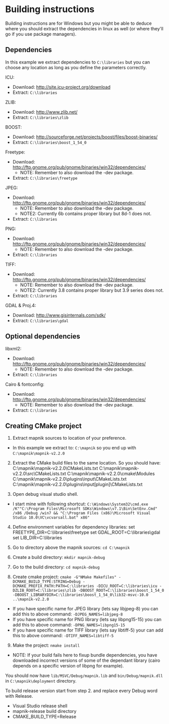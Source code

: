 Building instructions
============

Building instructions are for Windows but you might be able to deduce where you should extract the dependencies in linux as well (or where they'll go if you use package managers).

Dependencies
------------

In this example we extract dependencies to `C:\libraries` but you can choose any location as long as you define the parameters correctly.

ICU:
 * Download: http://site.icu-project.org/download
 * Extract: `C:\libraries`
  
ZLIB:
 * Download: http://www.zlib.net/
 * Extract: `C:\libraries\zlib`

BOOST:
 * Download: http://sourceforge.net/projects/boost/files/boost-binaries/
 * Extract: `C:\libraries\boost_1_54_0`

Freetype:
 * Download: http://ftp.gnome.org/pub/gnome/binaries/win32/dependencies/
   * NOTE: Remember to also download the -dev package. 
 * Extract: `C:\libraries\freetype`

JPEG:
 * Download: http://ftp.gnome.org/pub/gnome/binaries/win32/dependencies/
   * NOTE: Remember to also download the -dev package.
   * NOTE2: Currently 6b contains proper library but 8d-1 does not.   
 * Extract: `C:\libraries`

PNG:
 * Download: http://ftp.gnome.org/pub/gnome/binaries/win32/dependencies/
   * NOTE: Remember to also download the -dev package. 
 * Extract: `C:\libraries`

TIFF:
 * Download: http://ftp.gnome.org/pub/gnome/binaries/win32/dependencies/
   * NOTE: Remember to also download the -dev package.
   * NOTE2: Currently 3.8 contains proper library but 3.9 series does not.    
 * Extract: `C:\libraries`
 
GDAL & Proj.4:
 * Download: http://www.gisinternals.com/sdk/
 * Extract: `C:\libraries\gdal`

Optional dependencies
---------------------

libxml2:
 * Download: http://ftp.gnome.org/pub/gnome/binaries/win32/dependencies/
    * NOTE: Remember to also download the -dev package.
 * Extract: `C:\libraries`
   
Cairo & fontconfig:
 * Download: http://ftp.gnome.org/pub/gnome/binaries/win32/dependencies/
   * NOTE: Remember to also download the -dev package.
 * Extract: `C:\libraries`    


Creating CMake project
----------------------

1. Extract mapnik sources to location of your preference.
 * In this example we extract to: `C:\mapnik` so you end up with `C:\mapnik\mapnik-v2.2.0`

2. Extract the CMake build files to the same location. So you should have:
    C:\mapnik\mapnik-v2.2.0\CMakeLists.txt
    C:\mapnik\mapnik-v2.2.0\src\CMakeLists.txt
    C:\mapnik\mapnik-v2.2.0\cmake\Modules
    C:\mapnik\mapnik-v2.2.0\plugins\input\CMakeLists.txt
    C:\mapnik\mapnik-v2.2.0\plugins\input\[plugin]\CMakeLists.txt

3. Open debug visual studio shell.
 * I start mine with following shortcut: `C:\Windows\System32\cmd.exe /K""C:\Program Files\Microsoft SDKs\Windows\v7.1\Bin\SetEnv.Cmd" /x86 /Debug /win7 && "C:\Program Files (x86)\Microsoft Visual Studio 10.0\VC\vcvarsall.bat" x86"`

4. Define environment variables for dependency libraries:
    set FREETYPE_DIR=C:\libraries\freetype
    set GDAL_ROOT=C:\libraries\gdal
    set LIB_DIR=C:\libraries

5. Go to directory above the mapnik sources: `cd C:\mapnik`

6. Create a build directory: `mkdir mapnik-debug`

7. Go to the build directory: `cd mapnik-debug`

8. Create cmake project: `cmake -G"NMake Makefiles" -DCMAKE_BUILD_TYPE:STRING=Debug -DCMAKE_PREFIX_PATH:PATH=C:\libraries -DICU_ROOT=C:\libraries\icu -DZLIB_ROOT=C:\libraries\zlib -DBOOST_ROOT=C:\libraries\boost_1_54_0 -DBOOST_LIBRARYDIR=C:\libraries\boost_1_54_0\lib32-msvc-10.0 ..\mapnik-v2.2.0`
 * If you have specific name for JPEG library (lets say libjpeg-8) you can add this to above command: `-DJPEG_NAMES=libjpeg-8`
 * If you have specific name for PNG library (lets say libpng15-15) you can add this to above command: `-DPNG_NAMES=libpng15-15`
 * If you have specific name for TIFF library (lets say libtiff-5) your can add this to above command: `-DTIFF_NAMES=libtiff-5`

9. Make the project: `nmake install`
 * NOTE: If your build fails here to fixup bundle dependencies, you have downloaded incorrect versions of some of the dependant library (cairo depends on a specific version of libpng for example).

You should now have `lib/MSVC/Debug/mapnik.lib` and `bin/Debug/mapnik.dll` in `C:\mapnik\deployment` directory.

To build release version start from step 2. and replace every Debug word with Release.
 * Visual Studio release shell
 * mapnik-release build directory
 * CMAKE_BUILD_TYPE=Release
 